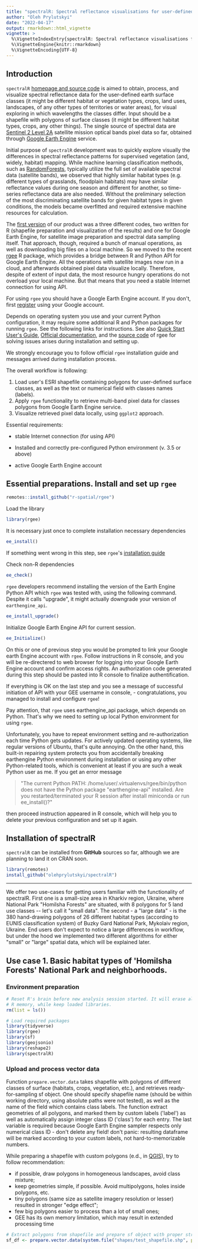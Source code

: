 ```yaml
---
title: "spectralR: Spectral reflectance visualisations for user-defined areas"
author: "Oleh Prylutskyi"
date: "2022-04-17"
output: rmarkdown::html_vignette
vignette: >
  %\VignetteIndexEntry{spectralR: Spectral reflectance visualisations for user-defined areas}
  %\VignetteEngine{knitr::rmarkdown}
  %\VignetteEncoding{UTF-8}
---
```




## Introduction

`spectralR` [homepage and source code](https://github.com/olehprylutskyi/spectralR) is aimed to obtain, process, and visualize spectral reflectance data for the user-defined earth surface classes (it might be different habitat or vegetation types, crops, land uses, landscapes, of any other types of territories or water areas), for visual exploring in which wavelengths the classes differ. Input should be a shapefile with polygons of surface classes (it might be different habitat types, crops, any other things). The single source of spectral data are [Sentinel 2 Level 2A](https://sentinels.copernicus.eu/web/sentinel/missions/sentinel-2) satellite mission optical bands pixel data so far, obtained through [Google Earth Engine](https://earthengine.google.com/) service.

Initial purpose of `spectralR` development was to quickly explore visually the differences in spectral reflectance patterns for supervised vegetation (and, widely, habitat) mapping. While machine learning classification methods, such as [RandomForests](https://en.wikipedia.org/wiki/Random_forest), typically utilize the full set of available spectral data (satellite bands), we observed that highly similar habitat types (e.g. different types of grasslands, floodplain habitats) may have similar reflectance values during one season and different for another, so time-series reflectance data are also needed. Without the preliminary selection of the most discriminating satellite bands for given habitat types in given conditions, the models became overfitted and required extensive machine resources for calculation.

The [first version](https://github.com/olehprylutskyi/habitat-spectral-reflectance) of our product was a three different codes, two written for R (shapefile preparation and visualization of the results) and one for Google Earth Engine, for satellite image preparation and spectral data sampling itself. That approach, though, required a bunch of manual operations, as well as downloading big files on a local machine. So we moved to the recent [rgee](https://r-spatial.github.io/rgee/) R package, which provides a bridge between R and Python API for Google Earth Engine. All the operations with satellite images now run in a cloud, and afterwards obtained pixel data visualize locally. Therefore, despite of extent of input data, the most resource hungry operations do not overload your local machine. But that means that you need a stable Internet connection for using API.

For using `rgee` you should have a Google Earth Engine account. If you don't, first [register](https://earthengine.google.com/new_signup/) using your Google account.

Depends on operating system you use and your current Python configuration, it may require some additional R and Python packages for running `rgee`. See the following links for instructions. See also [Quick Start User's Guide](https://www.rdocumentation.org/packages/rgee/versions/1.0.7), [Official documentation](https://r-spatial.github.io/rgee/index.html), and the [source code](https://github.com/r-spatial/rgee) of rgee for solving issues arises during installation and setting up.

We strongly encourage you to follow official `rgee` installation guide and messages arrived during installation process.

The overall workflow is following:

1. Load user's ESRI shapefile containing polygons for user-defined surface classes,
as well as the text or numerical field with classes names (labels).
2. Apply `rgee` functionality to retrieve multi-band pixel data for classes polygons from 
Google Earth Engine service.
3. Visualize retrieved pixel data locally, using `ggplot2` approach.

Essential requirements:

* stable Internet connection (for using API)

* Installed and correctly pre-configured Python environment (v. 3.5 or above)

* active Google Earth Engine account


## Essential preparations. Install and set up `rgee`

```r
remotes::install_github("r-spatial/rgee")
```

Load the library

```r
library(rgee)
```

It is necessary just once to complete installation necessary dependencies

```r
ee_install()
```

If something went wrong in this step, see `rgee`'s [installation guide](https://r-spatial.github.io/rgee/index.html#installation)

Check non-R dependencies

```r
ee_check() 
```

`rgee` developers recommend installing the version of the Earth Engine Python API which `rgee` was tested with, using the following command. Despite it calls "upgrade", it might actually downgrade your version of `earthengine_api`.

```r
ee_install_upgrade()
```

Initialize Google Earth Engine API for current session.

```r
ee_Initialize()
```

On this or one of previous step you would be prompted to link your Google earth Engine account with `rgee`. Follow instructions in R console, and you will be re-directered to web browser for logging into your Google Earth Engine account and confirm access rights. An authorization code generated during this step should be pasted into R console to finalize authentification.

If everything is OK on the last step and you see a message of successful initiation of API with your GEE username in console, - congratulations, you managed to install and configure `rgee`!

Pay attention, that `rgee` uses earthengine_api package, which depends on Python. That's why we need to setting up local Python environment for using `rgee`.

Unfortunately, you have to repeat environment setting and re-authorization each time Python gets updates. For actively updated operating systems, like regular versions of Ubuntu, that's quite annoying. On the other hand, this built-in repairing system protects you from accidentally breaking earthengine Python environment during installation or using any other Python-related tools, which is convenient at least if you are such a weak Python user as me. If you get an error message 

> "The current Python PATH: /home/user/.virtualenvs/rgee/bin/python does not have the Python package "earthengine-api" installed. Are you restarted/terminated your R session after install miniconda or run ee_install()?"

then proceed instruction appeared in R console, which will help you to delete your previous configuration and set up it again.

## Installation of spectralR

`spectralR` can be installed from **GitHub** sources so far, although we are planning to land it on CRAN soon.

```r
library(remotes)
install_github("olehprylutskyi/spectralR")
```

--------------------------------------------------------

We offer two use-cases for getting users familiar with the functionality of spectralR. First one is a small-size area in Kharkiv region, Ukraine, where National Park "Homilsha Forests" are situated, with 8 polygons for 5 land use classes -- let's call it "small data". The second - a "large data" - is the 380 hand-drawing polygons of 26 different habitat types (according to EUNIS classification system) of Buzky Gard National Park, Mykolaiv region, Ukraine. End users don't expect to notice a large differences in workflow, but under the hood we implemented two different algorithms for either "small" or "large" spatial data, which will be explained later.

## Use case 1. Basic habitat types of 'Homilsha Forests' National Park and neighborhoods.

### Environment preparation

```r
# Reset R's brain before new analysis session started. It will erase all the objects stored in 
# R memory, while keep loaded libraries.
rm(list = ls())

# Load required packages
library(tidyverse)
library(rgee)
library(sf)
library(geojsonio)
library(reshape2)
library(spectralR)
```

### Upload and process vector data

Function `prepare.vector.data`  takes shapefile with polygons of different classes of surface (habitats, crops, vegetation, etc.), and retrieves ready-for-sampling sf object. One should specify shapefile name (should be within working directory, using absolute paths were not tested), as well as the name of the field which contains class labels. The function extract geometries of all polygons, and marked them by custom labels ('label') as well as automatically assign integer class ID ('class') for each entry. The last variable is required because Google Earth Engine sampler respects only numerical class ID - don't delete any field!  don't panic: resulting dataframe will be marked according to your custom labels, not hard-to-memorizable numbers.

While preparing a shapefile with custom polygons (e.d., in [QGIS](https://qgis.org/en/site/)), try to follow recommendation:
* if possible, draw polygons in homogeneous landscapes, avoid class mixture;
* keep geometries simple, if possible. Avoid multipolygons, holes inside polygons, etc.
* tiny polygons (same size as satellite imagery resolution or lesser) resulted in stronger "edge effect";
* few big polygons easier to process than a lot of small ones;
* GEE has its own memory limitation, which may result in extended processing time


```r
# Extract polygons from shapefile and prepare sf object with proper structure
sf_df <- prepare.vector.data(system.file("shapes/test_shapefile.shp", package = "spectralR"), "veget_type")
```

















































